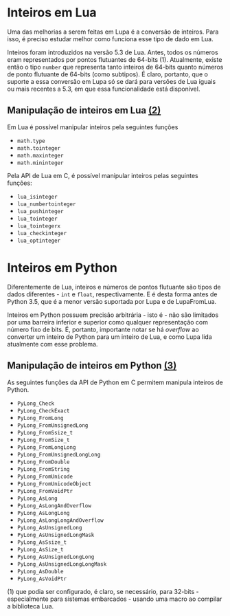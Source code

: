 # Inteiros em Lua

Uma das melhorias a serem feitas em Lupa é a conversão de inteiros. Para isso, é preciso estudar melhor como funciona esse tipo de dado em Lua.

Inteiros foram introduzidos na versão 5.3 de Lua. Antes, todos os números eram representados por pontos flutuantes de 64-bits (1). Atualmente, existe então o tipo `number` que representa tanto inteiros de 64-bits quanto números de ponto flutuante de 64-bits (como subtipos). É claro, portanto, que o suporte a essa conversão em Lupa só se dará para versões de Lua iguais ou mais recentes a 5.3, em que essa funcionalidade está disponível.

## Manipulação de inteiros em Lua [(2)]

Em Lua é possível manipular inteiros pela seguintes funções

* `math.type`
* `math.tointeger`
* `math.maxinteger`
* `math.mininteger`

Pela API de Lua em C, é possível manipular inteiros pelas seguintes funções:

* `lua_isinteger`
* `lua_numbertointeger`
* `lua_pushinteger`
* `lua_tointeger`
* `lua_tointegerx`
* `lua_checkinteger`
* `lua_optinteger`

# Inteiros em Python

Diferentemente de Lua, inteiros e números de pontos flutuante são tipos de dados diferentes - `int` e `float`, respectivamente. E é desta forma antes de Python 3.5, que é a menor versão suportada por Lupa e de LupaFromLua.

Inteiros em Python possuem precisão arbitrária - isto é - não são limitados por uma barreira inferior e superior como qualquer representação com número fixo de bits. É, portanto, importante notar se há *overflow* ao converter um inteiro de Python para um inteiro de Lua, e como Lupa lida atualmente com esse problema.

## Manipulação de inteiros em Python [(3)]

As seguintes funções da API de Python em C permitem manipula inteiros de Python.

* `PyLong_Check`
* `PyLong_CheckExact`
* `PyLong_FromLong`
* `PyLong_FromUnsignedLong`
* `PyLong_FromSsize_t`
* `PyLong_FromSize_t`
* `PyLong_FromLongLong`
* `PyLong_FromUnsignedLongLong`
* `PyLong_FromDouble`
* `PyLong_FromString`
* `PyLong_FromUnicode`
* `PyLong_FromUnicodeObject`
* `PyLong_FromVoidPtr`
* `PyLong_AsLong`
* `PyLong_AsLongAndOverflow`
* `PyLong_AsLongLong`
* `PyLong_AsLongLongAndOverflow`
* `PyLong_AsUnsignedLong`
* `PyLong_AsUnsignedLongMask`
* `PyLong_AsSsize_t`
* `PyLong_AsSize_t`
* `PyLong_AsUnsignedLongLong`
* `PyLong_AsUnsignedLongLongMask`
* `PyLong_AsDouble`
* `PyLong_AsVoidPtr`

(1) que podia ser configurado, é claro, se necessário, para 32-bits - especialmente para sistemas embarcados - usando uma macro ao compilar a biblioteca Lua.

[(2)]: https://www.lua.org/manual/5.3/manual.html

[(3)]: https://docs.python.org/3/c-api/long.html